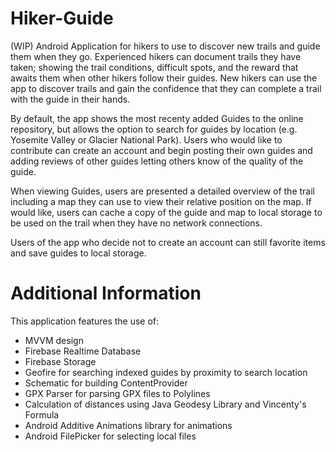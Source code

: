 # Hiker-Guide

(WIP) Android Application for hikers to use to discover new trails and guide them when they go. Experienced hikers can document trails
they have taken; showing the trail conditions, difficult spots, and the reward that awaits them when other hikers follow their guides. 
New hikers can use the app to discover trails and gain the confidence that they can complete a trail with the guide in their hands.

By default, the app shows the most recenty added Guides to the online repository, but allows the option to search for guides by location
(e.g. Yosemite Valley or Glacier National Park). Users who would like to contribute can create an account and begin posting their own 
guides and adding reviews of other guides letting others know of the quality of the guide. 

When viewing Guides, users are presented a detailed overview of the trail including a map they can use to view their relative position
on the map. If would like, users can cache a copy of the guide and map to local storage to be used on the trail when they have no 
network connections.

Users of the app who decide not to create an account can still favorite items and save guides to local storage.

# Additional Information

This application features the use of:

  - MVVM design
  - Firebase Realtime Database
  - Firebase Storage
  - Geofire for searching indexed guides by proximity to search location
  - Schematic for building ContentProvider
  - GPX Parser for parsing GPX files to Polylines
  - Calculation of distances using Java Geodesy Library and Vincenty's Formula
  - Android Additive Animations library for animations
  - Android FilePicker for selecting local files
